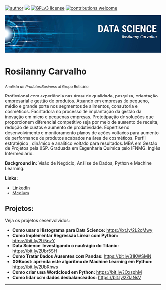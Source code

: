 [![author](https://img.shields.io/badge/author-Rosilanny-red.svg)](https://www.linkedin.com/in/rosilanny-carvalho/) [![](https://img.shields.io/badge/python-3.11+-blue.svg)](https://www.python.org/downloads/release/python-311/) [![GPLv3 license](https://img.shields.io/badge/License-GPLv3-blue.svg)](http://perso.crans.org/besson/LICENSE.html) [![contributions welcome](https://img.shields.io/badge/contributions-welcome-brightgreen.svg?style=flat)](https://github.com/Rosilanny/Projetos_Data_Science)

<p align="center">
  <img src="bannerq.png" >
</p>

# Rosilanny Carvalho
<sub> *Analista de Produtos Business* at Grupo Boticário</sub>

Profissional com experiência nas áreas de qualidade, pesquisa, orientação empresarial e gestão de produtos. Atuando em empresas de pequeno, médio e grande porte nos segmentos de alimentos, consultoria e cosméticos. 
Facilitadora no processo de implantação da gestão da inovação em micro e pequenas empresas. Prototipação de soluções que proporcionem diferencial competitivo seja por meio de aumento de receita, redução de custos e aumento de produtividade. 
Expertise no desenvolvimento e monitoramento planos de ações voltados para aumento de performance de produtos acabados na área de cosméticos.
Perfil estratégico , dinâmico e analítico voltado para resultados. 
MBA em Gestão de Projetos pela USP. Graduada em Engenharia Química pelo IFNMG. Inglês Intermediário.

**Background in:** Visão de Negócio, Análise de Dados, Python e Machine Learning.

**Links:**
* [LinkedIn](https://www.linkedin.com/in/rosilanny-carvalho)
* [Medium](https://medium.com/@rosilannysoares)


## Projetos:
Veja os projetos desenvolvidos:

* **Como usar o Histograma para Data Science:** https://bit.ly/2L2cMwy
* **Como Implementar Regressão Linear com Python:** https://bit.ly/2Li5pzY
* **Data Science: Investigando o naufrágio do Titanic:** https://bit.ly/2Ubr5SH
* **Como Tratar Dados Ausentes com Pandas:** https://bit.ly/31KWSMN
* **XGBoost: aprenda este algoritmo de Machine Learning em Python:** https://bit.ly/2UbRhws
* **Como criar uma Wordcloud em Python:** https://bit.ly/2OxsphM
* **Como lidar com dados desbalanceados:** https://bit.ly/2ZlaNsV

---

